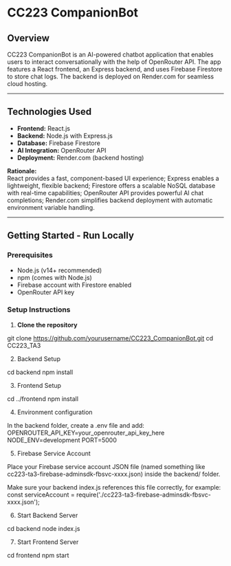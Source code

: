 # CC223 CompanionBot

## Overview

CC223 CompanionBot is an AI-powered chatbot application that enables users to interact conversationally with the help of OpenRouter API. The app features a React frontend, an Express backend, and uses Firebase Firestore to store chat logs. The backend is deployed on Render.com for seamless cloud hosting.

---

## Technologies Used

- **Frontend:** React.js  
- **Backend:** Node.js with Express.js  
- **Database:** Firebase Firestore  
- **AI Integration:** OpenRouter API  
- **Deployment:** Render.com (backend hosting)

**Rationale:**  
React provides a fast, component-based UI experience; Express enables a lightweight, flexible backend; Firestore offers a scalable NoSQL database with real-time capabilities; OpenRouter API provides powerful AI chat completions; Render.com simplifies backend deployment with automatic environment variable handling.

---

## Getting Started - Run Locally

### Prerequisites

- Node.js (v14+ recommended)
- npm (comes with Node.js)
- Firebase account with Firestore enabled
- OpenRouter API key

### Setup Instructions

1. **Clone the repository**

git clone https://github.com/yourusername/CC223_CompanionBot.git
cd CC223_TA3

2. Backend Setup

cd backend
npm install

3. Frontend Setup

cd ../frontend
npm install

4. Environment configuration

In the backend folder, create a .env file and add:
OPENROUTER_API_KEY=your_openrouter_api_key_here
NODE_ENV=development
PORT=5000

5. Firebase Service Account

Place your Firebase service account JSON file (named something like cc223-ta3-firebase-adminsdk-fbsvc-xxxx.json) inside the backend/ folder.

Make sure your backend index.js references this file correctly, for example:
const serviceAccount = require('./cc223-ta3-firebase-adminsdk-fbsvc-xxxx.json');

6. Start Backend Server

cd backend
node index.js

7. Start Frontend Server

cd frontend
npm start




